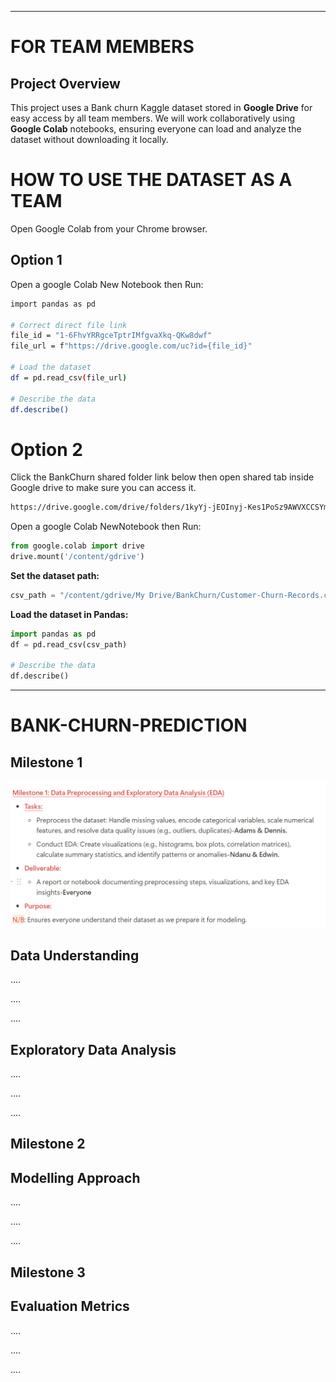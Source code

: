 ---
# FOR TEAM MEMBERS

## Project Overview
This project uses a  Bank churn Kaggle dataset stored in **Google Drive** for easy access by all team members. We will work collaboratively using **Google Colab** notebooks, ensuring everyone can load and analyze the dataset without downloading it locally.

# HOW TO USE THE DATASET AS A TEAM
 Open Google Colab from  your Chrome browser.

 ## Option 1
 Open a google Colab New Notebook then Run:
 
 ```sh
 import pandas as pd

# Correct direct file link
file_id = "1-6FhvYRRgceTptrIMfgvaXkq-QKw8dwf"
file_url = f"https://drive.google.com/uc?id={file_id}"

# Load the dataset
df = pd.read_csv(file_url)

# Describe the data
df.describe()
```

# Option 2
Click the BankChurn shared folder link below then open shared tab inside Google drive to make sure you can access it.

```sh
https://drive.google.com/drive/folders/1kyYj-jEOInyj-Kes1PoSz9AWVXCCSYmQ?usp=sharing
```

 Open a google Colab NewNotebook then Run:
 
```python
from google.colab import drive
drive.mount('/content/gdrive')
```

 **Set the dataset path:**
 
```python
csv_path = "/content/gdrive/My Drive/BankChurn/Customer-Churn-Records.csv"
```

 **Load the dataset in Pandas:**
 
```python
import pandas as pd
df = pd.read_csv(csv_path)

# Describe the data
df.describe()
```
 ---
 
# BANK-CHURN-PREDICTION
## Milestone 1

![Screenshot](https://github.com/Adamsomondi/BANK-CHURN-PREDICTION/blob/main/images/Screenshot%202025-03-19%20031243.png)

## Data Understanding

....

....

....


## Exploratory Data Analysis

....

....

....


## Milestone 2
## Modelling Approach

....

....

....

## Milestone 3
## Evaluation Metrics

....

....

....

 










